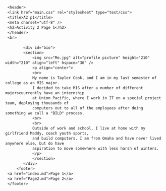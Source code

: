 
<html lang="en">

     <header> 
	 <link href="main.css" rel="stylesheet" type="text/css">
	 <title>A2 p1</title>
 	 <meta charset="utf-8" />	 
	 <h2>Activity 2 Page 1</h2>
	 </header>
	 <br>

			<div id="bio">
			<section>
				<img src="Me.jpg" alt="profile picture" height="210" width="210" align="left" hspace="30" />
				<p align="center">
				<br>
				My name is Taylor Cook, and I am in my last semester of college as an MIS major.  
				I decided to take MIS after a number of different majorscuurrently have an internship 
				at Union Pacific, where I work in IT on a special project team, deploying thousands of 
				computers out to all of the employees after doing something we call a "BILD" process.  
				<br>
				<br>
				Outside of work and school, I live at home with my girlfriend Maddy, coach youth sports, 
				and build computers. I am from Omaha and have never lived anywhere else, but do have 
				aspiration to move somewhere with less harsh of winters. 
				</p>
				</section>
			</div>
		 <footer>
	 <a href="index.md">Page 1</a>
	 <a href="Page2.md">Page 2</a>
	 </footer>

</html>
